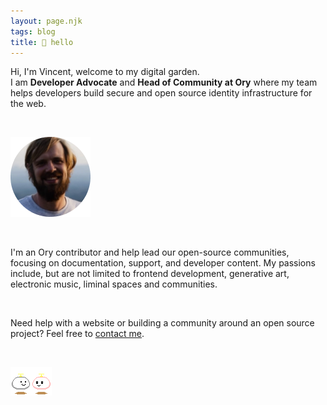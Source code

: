 ```yaml
---
layout: page.njk
tags: blog
title: 👋 hello
---
```


Hi, I'm Vincent, welcome to my digital garden.  
I am **Developer Advocate** and **Head of Community at Ory** where my team helps developers build secure and open source identity infrastructure for the web.

</br>

![Vincent](/img/v.png)

</br>

I'm an Ory contributor and help lead our open-source communities, focusing on documentation, support, and developer content.
My passions include, but are not limited to frontend development, generative art, electronic music, liminal spaces and communities.

</br>

Need help with a website or building a community around an open source project? Feel free to [contact me](mailto:mail@vinckr.com).

</br>

![Thanks for visiting!](/img/hello.gif)
